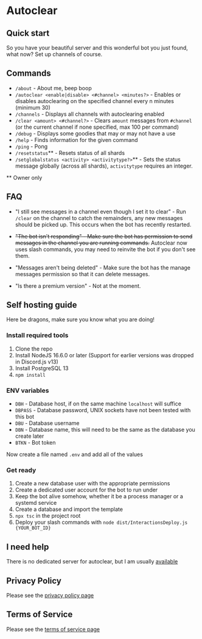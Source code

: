 # Autoclear

## Quick start

So you have your beautiful server and this wonderful bot you just found, what now? Set up channels of course.

## Commands
- `/about` - About me, beep boop
- `/autoclear <enable|disable> <#channel> <minutes?>` - Enables or disables autoclearing on the specified channel every n minutes (minimum 30)
- `/channels` - Displays all channels with autoclearing enabled
- `/clear <amount> <#channel?>` - Clears `amount` messages from `#channel` (or the current channel if none specified, max 100 per command)
- `/debug` - Displays some goodies that may or may not have a use
- `/help` - Finds information for the given command
- `/ping` - Pong
- `/resetstatus`** - Resets status of all shards
- `/setglobalstatus <activity> <activitytype?>`** - Sets the status message globally (across all shards), `activitytype` requires an integer.

** Owner only

## FAQ
- "I still see messages in a channel even though I set it to clear" - Run `/clear` on the channel to catch the remainders, any new messages should be picked up. This occurs when the bot has recently restarted.

- ~~"The bot isn't responding" - Make sure the bot has permission to send messages in the channel you are running commands.~~ Autoclear now uses slash commands, you may need to reinvite the bot if you don't see them.

- "Messages aren't being deleted" - Make sure the bot has the manage messages permission so that it can delete messages.

- "Is there a premium version" - Not at the moment.

## Self hosting guide
Here be dragons, make sure you know what you are doing!

### Install required tools
1. Clone the repo
2. Install NodeJS 16.6.0 or later (Support for earlier versions was dropped in Discord.js v13)
3. Install PostgreSQL 13
4. `npm install`

### ENV variables
- `DBH` - Database host, if on the same machine `localhost` will suffice
- `DBPASS` - Database password, UNIX sockets have not been tested with this bot
- `DBU` - Database username
- `DBN` - Database name, this will need to be the same as the database you create later
- `BTKN` - Bot token

Now create a file named `.env` and add all of the values

### Get ready
1. Create a new database user with the appropriate permissions
2. Create a dedicated user account for the bot to run under
3. Keep the bot alive somehow, whether it be a process manager or a systemd service
4. Create a database and import the template
5. `npx tsc` in the project root
6. Deploy your slash commands with `node dist/InteractionsDeploy.js {YOUR_BOT_ID}`

## I need help
There is no dedicated server for autoclear, but I am usually [available](https://discord.com/invite/cYakVbr)

## Privacy Policy
Please see the [privacy policy page](https://autoclear.wolftallemo.com/privacy)

## Terms of Service
Please see the [terms of service page](https://autoclear.wolftallemo.com/terms)
